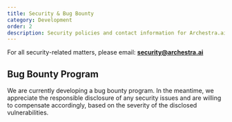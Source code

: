 ```yaml
---
title: Security & Bug Bounty
category: Development
order: 2
description: Security policies and contact information for Archestra.ai
---
```


For all security-related matters, please email: **security@archestra.ai**

## Bug Bounty Program

We are currently developing a bug bounty program. In the meantime, we appreciate the responsible disclosure of any security issues and are willing to compensate accordingly, based on the severity of the disclosed vulnerabilities.
